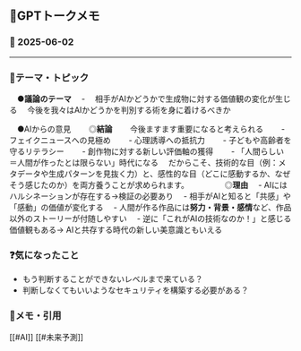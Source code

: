 ## 🧠GPTトークメモ

### 📅 2025-06-02

---

### 📔テーマ・トピック
　●**議論のテーマ**
　- 　相手がAIかどうかで生成物に対する価値観の変化が生じる
	　今後を我々はAIかどうかを判別する術を身に着けるべきか

　●AIからの意見
　　◎**結論**
　　今後ますます重要になると考えられる
　　- フェイクニュースへの見極め
　　- 心理誘導への抵抗力
　　- 子どもや高齢者を守るリテラシー
　　- 創作物に対する新しい評価軸の獲得
　　- 「人間らしい＝人間が作ったとは限らない」時代になる
	　だからこそ、技術的な目（例：メタデータや生成パターンを見抜く力）と、感性的な目（どこに感動するか、なぜそう感じたのか）を両方養うことが求められます。
　　
　　◎**理由**
　- AIにはハルシネーションが存在する→検証の必要あり
　- 相手がAIと知ると「共感」や「感動」の価値が変化する
　- 人間が作る作品には**努力・背景・感情**など、作品以外のストーリーが付随しやすい
　- 逆に「これがAIの技術なのか！」と感じる価値観もある→
	AIと共存する時代の新しい美意識ともいえる

### ❓気になったこと
- もう判断することができないレベルまで来ている？
- 判断しなくてもいいようなセキュリティを構築する必要がある？

### 📝メモ・引用
[[#AI]]
[[#未来予測]]



